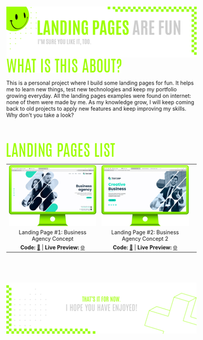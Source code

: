 ![A pretty README header](assets/Readme-Header.png)
![What is this about?](assets/Readme-What-is-this.png)

This is a personal project where I build some landing pages for fun. It helps me to learn new things, test new technologies and keep my portfolio growing everyday. All the landing pages examples were found on internet: none of them were made by me. As my knowledge grow, I will keep coming back to old projects to apply new features and keep improving my skills. Why don't you take a look?
<br />
<br />
<br />
<br />

![Landing pages list](assets/Readme-Landing-pages-list.png)

|         |             |    |
| :-------------:|:-------------:| :-------------:|
| ![Landing page 1](assets/Readme-LP1.png) | ![Landing page 2](assets/Readme-LP2.png)  |
| Landing Page #1: Business Agency Concept      | Landing Page #2: Business Agency Concept 2  
| **Code:** [📄](https://github.com/malunaridev/Landing-Pages-Are-Fun/tree/master/1-business-agency-concept) \| **Live Preview:** [🌐](https://lpaf-business-agency-concept.vercel.app/) | **Code:** [📄](https://github.com/malunaridev/Landing-Pages-Are-Fun/tree/master/2-business-agency-concept-2) \| **Live Preview:** [🌐](https://lpaf-business-agency-concept-2.vercel.app/) 

<br />
<br />
<br />

![A pretty README footer](assets/Readme-Footer.png)